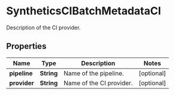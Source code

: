# SyntheticsCIBatchMetadataCI

Description of the CI provider.

## Properties

| Name         | Type       | Description              | Notes      |
| ------------ | ---------- | ------------------------ | ---------- |
| **pipeline** | **String** | Name of the pipeline.    | [optional] |
| **provider** | **String** | Name of the CI provider. | [optional] |

